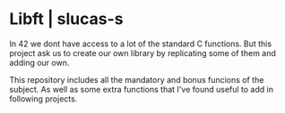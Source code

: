 # Libft | slucas-s
In 42 we dont have access to a lot of the standard C functions. But this project ask us to create our own library by replicating some of them and adding our own.

This repository includes all the mandatory and bonus funcions of the subject. As well as some extra functions that I've found useful to add in following projects.
